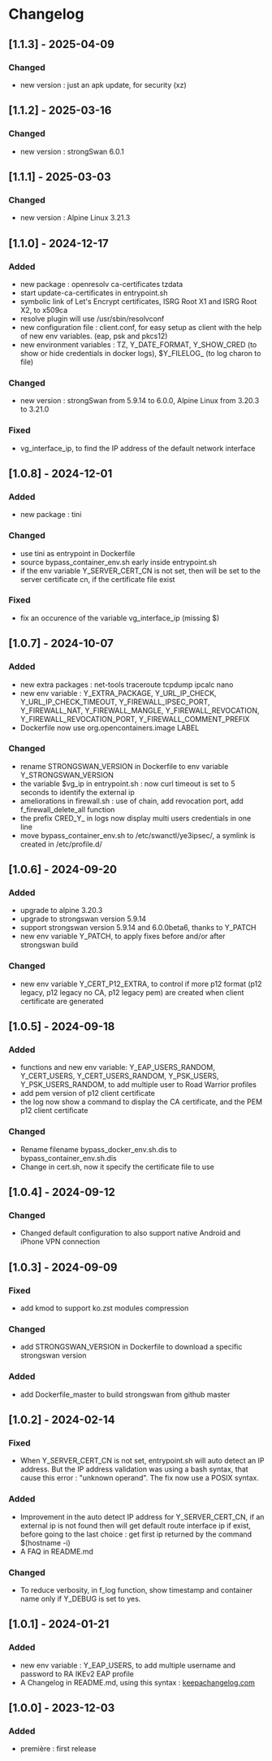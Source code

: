 # Changelog
## [1.1.3] - 2025-04-09
### Changed
- new version : just an apk update, for security (xz)
## [1.1.2] - 2025-03-16
### Changed
- new version : strongSwan 6.0.1
## [1.1.1] - 2025-03-03
### Changed
- new version : Alpine Linux 3.21.3
## [1.1.0] - 2024-12-17
### Added
- new package : openresolv ca-certificates tzdata
- start update-ca-certificates in entrypoint.sh 
- symbolic link of Let's Encrypt certificates, ISRG Root X1 and ISRG Root X2, to x509ca
- resolve plugin will use /usr/sbin/resolvconf
- new configuration file : client.conf, for easy setup as client with the help of new env variables. (eap, psk and pkcs12)
- new environment variables : TZ, Y_DATE_FORMAT, Y_SHOW_CRED (to show or hide credentials in docker logs), $Y_FILELOG_ (to log charon to file)
### Changed
- new version : strongSwan from 5.9.14 to 6.0.0, Alpine Linux from 3.20.3 to 3.21.0
### Fixed
- vg_interface_ip, to find the IP address of the default network interface 
## [1.0.8] - 2024-12-01
### Added
- new package : tini
### Changed
- use tini as entrypoint in Dockerfile
- source bypass_container_env.sh early inside entrypoint.sh
- if the env variable Y_SERVER_CERT_CN is not set, then will be set to the server certificate cn, if the certificate file exist
### Fixed
- fix an occurence of the variable vg_interface_ip (missing $)
## [1.0.7] - 2024-10-07
### Added
- new extra packages : net-tools traceroute tcpdump ipcalc nano
- new env variable : Y_EXTRA_PACKAGE, Y_URL_IP_CHECK, Y_URL_IP_CHECK_TIMEOUT, Y_FIREWALL_IPSEC_PORT, Y_FIREWALL_NAT, Y_FIREWALL_MANGLE, Y_FIREWALL_REVOCATION, Y_FIREWALL_REVOCATION_PORT, Y_FIREWALL_COMMENT_PREFIX
- Dockerfile now use org.opencontainers.image LABEL
### Changed
- rename STRONGSWAN_VERSION in Dockerfile to env variable Y_STRONGSWAN_VERSION
- the variable $vg_ip in entrypoint.sh : now curl timeout is set to 5 seconds to identify the external ip
- ameliorations in firewall.sh : use of chain, add revocation port, add f_firewall_delete_all function
- the prefix CRED_Y_ in logs now display multi users credentials in one line
- move bypass_container_env.sh to /etc/swanctl/ye3ipsec/, a symlink is created in /etc/profile.d/
## [1.0.6] - 2024-09-20
### Added
- upgrade to alpine 3.20.3
- upgrade to strongswan version 5.9.14
- support strongswan version 5.9.14 and 6.0.0beta6, thanks to Y_PATCH
- new env variable Y_PATCH, to apply fixes before and/or after strongswan build
### Changed
- new env variable Y_CERT_P12_EXTRA, to control if more p12 format (p12 legacy, p12 legacy no CA, p12 legacy pem) are created when client certificate are generated
## [1.0.5] - 2024-09-18
### Added
- functions and new env variable: Y_EAP_USERS_RANDOM, Y_CERT_USERS, Y_CERT_USERS_RANDOM, Y_PSK_USERS, Y_PSK_USERS_RANDOM, to add multiple user to Road Warrior profiles
- add pem version of p12 client certificate
- the log now show a command to display the CA certificate, and the PEM p12 client certificate
### Changed
- Rename filename bypass_docker_env.sh.dis to bypass_container_env.sh.dis
- Change in cert.sh, now it specify the certificate file to use
## [1.0.4] - 2024-09-12
### Changed
- Changed default configuration to also support native Android and iPhone VPN connection
## [1.0.3] - 2024-09-09
### Fixed
- add kmod to support ko.zst modules compression
### Changed 
- add STRONGSWAN_VERSION in Dockerfile to download a specific strongswan version
### Added
- add Dockerfile_master to build strongswan from github master
## [1.0.2] - 2024-02-14
### Fixed
- When Y_SERVER_CERT_CN is not set, entrypoint.sh will auto detect an IP address. But the IP address validation was using a bash syntax, that cause this error : "unknown operand". The fix now use a POSIX syntax.
### Added
- Improvement in the auto detect IP address for Y_SERVER_CERT_CN, if an external ip is not found then will get default route interface ip if exist, before going to the last choice : get first ip returned by the command $(hostname -i)
- A FAQ in README.md
### Changed 
- To reduce verbosity, in f_log function, show timestamp and container name only if Y_DEBUG is set to yes. 
## [1.0.1] - 2024-01-21
### Added
- new env variable : Y_EAP_USERS, to add multiple username and password to RA IKEv2 EAP profile
- A Changelog in README.md, using this syntax : [keepachangelog.com](https://keepachangelog.com/en/1.1.0/)
## [1.0.0] - 2023-12-03
### Added
- première : first release
